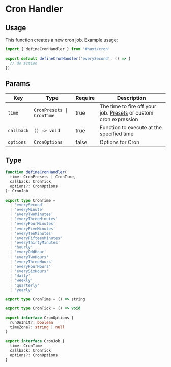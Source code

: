 # Cron Handler

## Usage

This function creates a new cron job. Example usage:

```ts [server/cron/example.ts]
import { defineCronHandler } from '#nuxt/cron'

export default defineCronHandler('everySecond', () => {
  // do action
})
```

## Params

| **Key**    | **Type**                  | **Require** | **Description**                                                                       |
|------------|---------------------------|-------------|---------------------------------------------------------------------------------------|
| `time`     | `CronPresets \| CronTime` | true        | The time to fire off your job. [Presets](/docs/api/presets) or custom cron expression |
| `callback` | `() => void`              | true        | Function to execute at the specified time                                             |
| `options`  | `CronOptions`             | false       | Options for Cron                                                                      |

## Type

```ts
function defineCronHandler(
  time: CronPresets | CronTime,
  callback: CronTick,
  options?: CronOptions
): CronJob

export type CronTime =
  | 'everySecond'
  | 'everyMinute'
  | 'everyTwoMinutes'
  | 'everyThreeMinutes'
  | 'everyFourMinutes'
  | 'everyFiveMinutes'
  | 'everyTenMinutes'
  | 'everyFifteenMinutes'
  | 'everyThirtyMinutes'
  | 'hourly'
  | 'everyOddHour'
  | 'everyTwoHours'
  | 'everyThreeHours'
  | 'everyFourHours'
  | 'everySixHours'
  | 'daily'
  | 'weekly'
  | 'quarterly'
  | 'yearly'

export type CronTime = () => string

export type CronTick = () => void

export interface CronOptions {
  runOnInit?: boolean
  timeZone?: string | null
}

export interface CronJob {
  time: CronTime
  callback: CronTick
  options?: CronOptions
}
```
